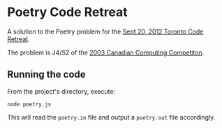 Poetry Code Retreat
===================

A solution to the Poetry problem for the [Sept 20, 2012 Toronto Code Retreat](http://www.meetup.com/Toronto-Code-Retreat/events/77472852/).

The problem is J4/S2 of the [2003 Canadian Computing Competiton](http://www.cemc.uwaterloo.ca/contests/computing/2003/stage1/2003CCCStage1Contest.pdf).

Running the code
----------------

From the project's directory, execute:

    node poetry.js
    
This will read the `poetry.in` file and output a `poetry.out` file accordingly.